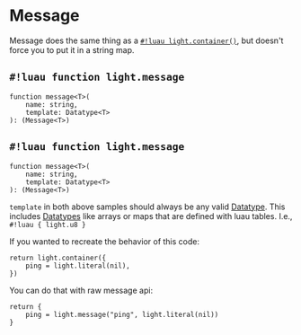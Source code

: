 # Message

Message does the same thing as a [`#!luau light.container()`](./container.md), but doesn't force you to put it in a
string map.

## `#!luau function light.message`

```luau title='<!-- client --> <!-- shared --> <!-- sync --> <!-- async -->'
function message<T>(
    name: string,
    template: Datatype<T>
): (Message<T>)
```

## `#!luau function light.message`

```luau title='<!-- server --> <!-- sync -->'
function message<T>(
    name: string,
    template: Datatype<T>
): (Message<T>)
```

`template` in both above samples should always be any valid [Datatype](../../../datatypes/index.md).
This includes [Datatypes](../../../datatypes/index.md) like arrays or maps that are defined with luau tables.
I.e., `#!luau { light.u8 }`

If you wanted to recreate the behavior of this code:

```luau
return light.container({
    ping = light.literal(nil),
})
```

You can do that with raw message api:

```luau
return {
    ping = light.message("ping", light.literal(nil))
}
```
